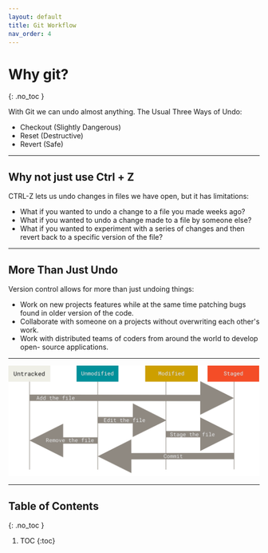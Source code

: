 ```yaml
---
layout: default
title: Git Workflow
nav_order: 4
---
```


<!-- prettier-ignore-start -->
# Why git?
{: .no_toc }

With Git we can undo almost anything.
The Usual Three Ways of Undo:
- Checkout (Slightly Dangerous)
- Reset (Destructive)
- Revert (Safe)

---

## Why not just use Ctrl + Z

CTRL-Z lets us undo changes in files we have open,
but it has limitations:
- What if you wanted to undo a change to a file
you made weeks ago?
- What if you wanted to undo a change made to a
file by someone else?
- What if you wanted to experiment with a series
of changes and then revert back to a specific
version of the file?

---

## More Than Just Undo
Version control allows for more than just undoing things:
- Work on new projects features while at the same time patching bugs found in older
version of the code.
- Collaborate with someone on a projects without overwriting each other's work.
- Work with distributed teams of coders from around the world to develop open-
source applications.

---

![Git Lifecycle](../images/lifecycle.png)

---

## Table of Contents
{: .no_toc }

1. TOC
{:toc}

<!-- prettier-ignore-end -->